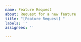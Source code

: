 ```yaml
---
name: Feature Request
about: Request for a new feature
title: "[Feature Request] "
labels: ''
assignees: ''

---
```



